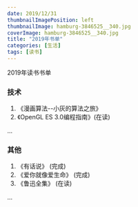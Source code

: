 ```yaml
---
date: 2019/12/31
thumbnailImagePosition: left
thumbnailImage: hamburg-3846525__340.jpg
coverImage: hamburg-3846525__340.jpg
title: "2019年书单"
categories: [生活]
tags: [读书]
---
```


2019年读书书单
<!-- excerpt -->

### 技术

1. 《漫画算法--小灰的算法之旅》
1. 《OpenGL ES 3.0编程指南》(在读)

...

### 其他

1. 《有话说》 (完成)
1. 《爱你就像爱生命》 (完成)
1. 《鲁迅全集》 (在读)

...
